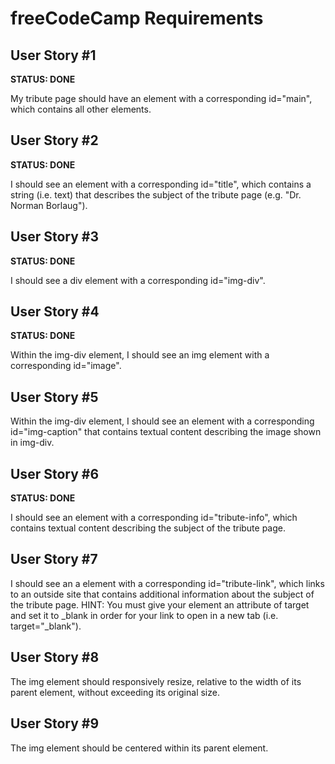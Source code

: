 
# freeCodeCamp Requirements

## User Story #1

**STATUS: DONE**

My tribute page should have an element with a corresponding id="main", which contains all other elements.

## User Story #2

**STATUS: DONE**

I should see an element with a corresponding id="title", which contains a string (i.e. text) that describes the subject of the tribute page (e.g. "Dr. Norman Borlaug").

## User Story #3

**STATUS: DONE**

I should see a div element with a corresponding id="img-div".

## User Story #4

**STATUS: DONE**

Within the img-div element, I should see an img element with a corresponding id="image".

## User Story #5

Within the img-div element, I should see an element with a corresponding id="img-caption" that contains textual content describing the image shown in img-div.

## User Story #6

**STATUS: DONE**

I should see an element with a corresponding id="tribute-info", which contains textual content describing the subject of the tribute page.

## User Story #7

I should see an a element with a corresponding id="tribute-link", which links to an outside site that contains additional information about the subject of the tribute page. HINT: You must give your element an attribute of target and set it to _blank in order for your link to open in a new tab (i.e. target="_blank").

## User Story #8

The img element should responsively resize, relative to the width of its parent element, without exceeding its original size.

## User Story #9

The img element should be centered within its parent element.
